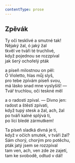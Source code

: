 ```yaml
---
contentType: prose
---
```


## Zpěvák

Ty oči tesklivé a smutné tak!  
Nějaký žal, ó jaký žal  
tkvěl ve tváři té truchlivé,  
když pojednou se rozzpíval  
jak šerý ochořelý pták

a píseň milostnou on pěl:  
Ó Violetto, hlas můj slyš,  
pro tebe zpívám píseň svou,  
má lásko snad mne vyslyšíš! —  
Tvář truchlou, oči teskné měl

a o radosti zpíval. — Divno jen:  
radost a štěstí zpívati,  
když tupý stesk a žal, ach, žal  
po tváři kalné splývá ti,  
po líci bledé zármutkem!

Ta píseň sladká divná je ti,  
když v očích smutek, v tváři žal?  
Sám chorý, chorým pro potěchu,  
pták jatý jsem se rozzpíval  
tam ven, ach, ven zde ze zajetí,  
tam ke svobodě, odtud v dál!
